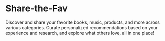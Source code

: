 # Share-the-Fav
Discover and share your favorite books, music, products, and more across various categories. Curate personalized recommendations based on your experience and research, and explore what others love, all in one place!
